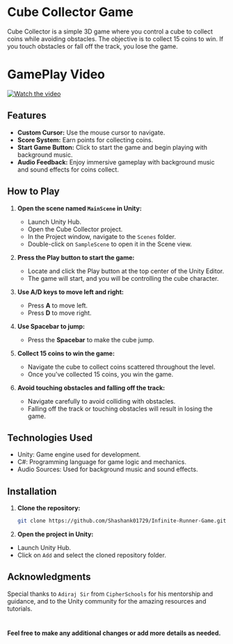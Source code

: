 # Cube Collector Game

Cube Collector is a simple 3D game where you control a cube to collect coins while avoiding obstacles. The objective is to collect 15 coins to win. If you touch obstacles or fall off the track, you lose the game. 

# GamePlay Video

[![Watch the video](https://img.youtube.com/vi/nUGafyNNNFs/maxresdefault.jpg)](https://www.youtube.com/watch?v=nUGafyNNNFs)


## Features
- **Custom Cursor:** Use the mouse cursor to navigate.
- **Score System:** Earn points for collecting coins.
- **Start Game Button:** Click to start the game and begin playing with background music.
- **Audio Feedback:** Enjoy immersive gameplay with background music and sound effects for coins collect.

## How to Play
1. **Open the scene named `MainScene` in Unity:**
   - Launch Unity Hub.
   - Open the Cube Collector project.
   - In the Project window, navigate to the `Scenes` folder.
   - Double-click on `SampleScene` to open it in the Scene view.

2. **Press the Play button to start the game:**
   - Locate and click the Play button at the top center of the Unity Editor.
   - The game will start, and you will be controlling the cube character.

3. **Use A/D keys to move left and right:**
   - Press **A** to move left.
   - Press **D** to move right.

4. **Use Spacebar to jump:**
   - Press the **Spacebar** to make the cube jump.

5. **Collect 15 coins to win the game:**
   - Navigate the cube to collect coins scattered throughout the level.
   - Once you've collected 15 coins, you win the game.

6. **Avoid touching obstacles and falling off the track:**
   - Navigate carefully to avoid colliding with obstacles.
   - Falling off the track or touching obstacles will result in losing the game.


## Technologies Used
- Unity: Game engine used for development.
- C#: Programming language for game logic and mechanics.
- Audio Sources: Used for background music and sound effects.


## Installation

1. **Clone the repository:**
   ```bash
   git clone https://github.com/Shashank01729/Infinite-Runner-Game.git
   ```
2. **Open the project in Unity:**

- Launch Unity Hub.
- Click on `Add` and select the cloned repository folder.


## Acknowledgments

Special thanks to `Adiraj Sir` from `CipherSchools` for his mentorship and guidance, and to the Unity community for the amazing resources and tutorials.
#
**Feel free to make any additional changes or add more details as needed.**

